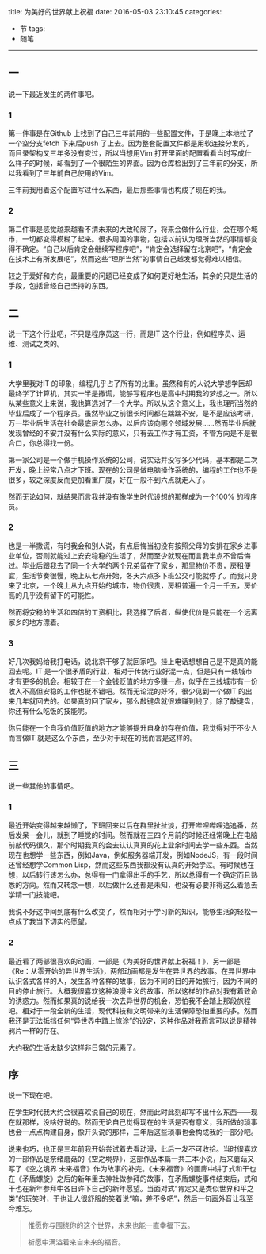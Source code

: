 title: 为美好的世界献上祝福
date: 2016-05-03 23:10:45
categories:
  - 节
tags:
  - 随笔
---

## 一

说一下最近发生的两件事吧。

### 1

第一件事是在Github 上找到了自己三年前用的一些配置文件，于是晚上本地拉了一个空分支fetch 下来后push 了上去。因为整套配置文件都是用软连接分发的，而目录架构又三年多没有变过，所以当想用Vim 打开里面的配置看看当时写成什么样子的时候，却看到了一个很陌生的界面。因为仓库检出到了三年前的分支，所以我看到了三年前自己使用的Vim。

三年前我用着这个配置写过什么东西，最后那些事情也构成了现在的我。

<!-- more -->

### 2

第二件事是感觉越来越看不清未来的大致轮廓了，将来会做什么行业，会在哪个城市，一切都变得模糊了起来。很多周围的事物，包括以前认为理所当然的事情都变得不确定。“自己以后肯定会继续写程序吧”，“肯定会选择留在北京吧”，“肯定会在技术上有所发展吧”，然而这些“理所当然”的事情自己越发都觉得难以相信。

较之于爱好和方向，最重要的问题已经变成了如何更好地生活，其余的只是生活的手段，包括曾经自己坚持的东西。

## 二

说一下这个行业吧，不只是程序员这一行，而是IT 这个行业，例如程序员、运维、测试之类的。

### 1

大学里我对IT 的印象，编程几乎占了所有的比重。虽然和有的人说大学想学医却最终学了计算机，其实一半是撒谎，能够写程序也是高中时期我的梦想之一。所以从某些意义上来说，我也算选对了一个大学。所以从这个意义上，我也理所当然的毕业后成了一个程序员。虽然毕业之前很长时间都在踹踹不安，是不是应该考研，万一毕业后生活在社会最底层怎么办，以后应该向哪个领域发展……然而毕业后就发现曾经的不安并没有什么实际的意义，只有去工作才有工资，不管方向是不是很合口，你总得找一份。

第一家公司是一个做手机操作系统的公司，说实话并没写多少代码，基本都是二次开发，晚上经常八点才下班。现在的公司是做电脑操作系统的，编程的工作也不是很多，较之深度反而更加看重广度，好在一般不到六点就走人了。

然而无论如何，就结果而言我并没有像学生时代设想的那样成为一个100% 的程序员。

### 2

也是一半撒谎，有时我会和别人说，有点后悔当初没有按照父母的安排在家乡进事业单位，否则就能过上安安稳稳的生活了，然而至少就现在而言我半点不曾后悔过。毕业后跟我去了同一个大学的两个兄弟留在了家乡，那里物价不贵，房租便宜，生活节奏很慢，晚上从七点开始，冬天六点多下班公交可能就停了。而我只身来了北京，一个晚上从九点开始的城市，物价很贵，房租普遍一个月一千五，房价高的几乎没有留下的可能性。

然而将安稳的生活和四倍的工资相比，我选择了后者，纵使代价是只能在一个远离家乡的地方漂着。

### 3

好几次我妈给我打电话，说北京干够了就回家吧。挂上电话想想自己是不是真的能回去呢。IT 是一个很矛盾的行业，相对于传统行业好混一点，但是只有一线城市才有更多的机会。相较于在一个金钱贬值的地方多赚一点，似乎在三线城市有一份收入不高但安稳的工作也挺不错吧。然而无论混的好坏，很少见到一个做IT 的出来几年就回去的。如果真的回了家乡，那么敲键盘就很难赚到钱了，除了敲键盘，你还有什么吃饭的技能呢。

你只能在一个自我价值贬值的地方才能够提升自身的存在价值，我觉得对于不少人而言做IT 就是这么个东西，至少对于现在的我而言是这样的。

## 三

说一些其他的事情吧。

### 1

最近开始变得越来越懒了，下班回来以后在群里扯扯淡，打开哔哩哔哩追追番，然后发呆一会儿，就到了睡觉的时间。然而就在三四个月前的时候还经常晚上在电脑前敲代码很久，那个时期我真的会去认认真真的花上业余时间去学一些东西。当然现在也想学一些东西，例如Java，例如服务器端开发，例如NodeJS，有一段时间还曾经想学Common Lisp，然而这些东西我都没有认真的开始学过。有时候也在想，以后转行该怎么办，总得有一门拿得出手的手艺，所以总得有一个确定而且熟悉的方向。然而又转念一想，以后做什么还都是未知，也没有必要非得这么着急去学精一门技能吧。

我说不好这中间到底有什么改变了，然而相对于学习新的知识，能够生活的轻松一点成了我当下切实的愿望。

### 2

最近看了两部很喜欢的动画，一部是《为美好的世界献上祝福！》，另一部是《Re：从零开始的异世界生活》，两部动画都是发生在异世界的故事。在异世界中认识各式各样的人，发生各种各样的故事，因为不同的目的开始旅行，因为不同的目的停止旅行。大概我很喜欢这种浪漫主义的故事，所以这样的作品对我有着致命的诱惑力。然而如果真的说给我一次去异世界的机会，恐怕我不会踏上那段旅程吧。相对于一段全新的生活，现代科技和文明带来的生活保障恐怕重要的多。然而我还是无法抵挡任何“异世界中踏上旅途”的设定，这种作品对我而言可以说是精神鸦片一样的存在。

大约我的生活太缺少这样非日常的元素了。

## 序

说一下现在吧。

在学生时代我大约会很喜欢说自己的现在，然而此时此刻却写不出什么东西——现在就那样，没啥好说的。然而无论自己觉得现在的生活是否有意义，我所做的琐事也会一点点构建自身，像开头说的那样，三年后这些琐事也会构成我的一部分吧。

说来也巧，也正是三年前我开始尝试着去看动漫，此后一发不可收拾。当时很喜欢的一部作品是奈绪蘑菇的《空之境界》，这部作品本篇一共三本小说，后来蘑菇又写了《空之境界 未来福音》作为故事的补完。《未来福音》的画廊中讲了式和干也在《矛盾螺旋》之后的新年里去神社做参拜的故事，在矛盾螺旋事件结束后，式和干也在新年参拜中各自许下自己的新年愿望。当面对式“肯定又是类似世界和平之类”的玩笑时，干也让人很舒服的笑着说“嘛，差不多吧”，然后一句画外音让我至今难忘。

> 惟愿你与围绕你的这个世界，未来也能一直幸福下去。
>
> 祈愿中满溢着来自未来的福音。


